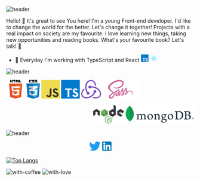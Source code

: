 ![header](https://capsule-render.vercel.app/api?type=waving&color=gradient&height=320&section=header&text=Welcome%20to%20my%20world!👋&fontSize=70&animation=blink&fontAlignY=45)

Hello! 👋 It's great to see You here! I'm a young Front-end developer. I'd like to change the world for the better. Let's change it together! Projects with a real impact on society are my favourite. I love learning new things, taking new opportunities and reading books. What's your favourite book? Let's talk! 🤝

- 🔭 Everyday I'm working with TypeScript and React <a href="#"><img alt="typescript" src="./img/typescript.png" height='20px' margin='5px'></a> <a href="#"><img alt="react" src="./img/react.png" height='20px' margin='5px'></a>

![header](https://capsule-render.vercel.app/api?type=waving&color=gradient&height=200&section=footer&text=My%20technology%20stack%20👨‍💻&fontSize=50&fontAlignY=70)

<p width='45%' align='left'>
     <a href="#"><img alt="HTML" src="./img/html.png" height='50px' margin='5px'></a>
     <a href="#"><img alt="CSS" src="./img/css.png" height='50px' margin='5px'></a>
     <a href="#"><img alt="JavaScript" src="./img/javascript.png" height='50px' margin='5px'></a>
     <a href="#"><img alt="TypeScript" src="./img/typescript.png" height='50px' margin='5px'></a>
     <a href="#"><img alt="Redux" src="./img/redux.png" height='50px'></a>
     <a href="#"><img alt="SASS" src="./img/sass.png" height='50px'></a>
</p>
<p width='45%' align='right'>
     <a href="#"><img alt="nodejs" src="./img/node.png" height='50px' margin='5px'></a>
     <a href="#"><img alt="mongodb" src="./img/mongo.png" height='50px' margin='5px' marginBottom='10px'></a>
</p>

![header](https://capsule-render.vercel.app/api?type=waving&color=gradient&height=200&section=footer&text=Text%20me!%20🙋‍♂️&fontSize=50&fontAlignY=70)


<p align="center">
  <a href="https://twitter.com/FigaKacper" target="_blank"><img alt="Twitter" title="Twitter" src="./img/twitter.png" height='25px'/></a>
  <a href="https://www.linkedin.com/in/kacper-figa-2a9740231" target="_blank">
  <img alt='LinkedIn' title='LinkedIn' src="./img/li.png" height='25px'>
  </a>
   
</p>

[![Top Langs](https://github-readme-stats.vercel.app/api/top-langs/?username=KacperFiga&layout=compact)](https://github.com/anuraghazra/github-readme-stats)

 ![with-coffee](https://img.shields.io/badge/made%20with-%E2%98%95%EF%B8%8F%20coffee-yellow.svg) ![with-love](https://img.shields.io/badge/made%20with-%F0%9F%92%8C-red.svg)
